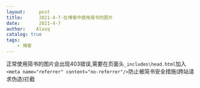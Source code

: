 ```yaml
---
layout:     post
title:      2021-4-7-在博客中使用简书的图片
date:       2021-4-7
author:    Alasq
catalog: true
tags:
    - 博客
---
```


正常使用简书的图片会出现403错误,需要在页面头`_includes\head.html`加入   `<meta name="referrer" content="no-referrer"/>`防止被简书安全措施(跨站请求伪造)拦截
